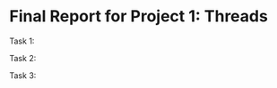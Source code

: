 Final Report for Project 1: Threads
===================================

Task 1:

Task 2:

Task 3:

